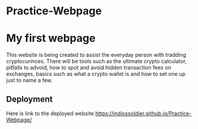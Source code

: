 # Practice-Webpage
 # My first webpage
This website is being created to assist the everyday person with tradding cryptocurinces. There will be tools such as the ultimate crypto calculator, pitfalls to advoid, how to spot and avoid hidden transaction fees on exchanges, basics such as what a crypto wallet is and how to set one up just to name a few. 

## Deployment
Here is link to the deployed website https://indiossoldier.github.io/Practice-Webpage/